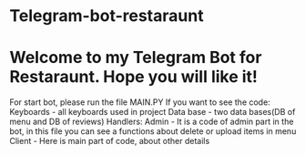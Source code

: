 # Telegram-bot-restaraunt
# Welcome to my Telegram Bot for Restaraunt. Hope you will like it!

For start bot, please run the file MAIN.PY
If you want to see the code:
Keyboards - all keyboards used in project
Data base - two data bases(DB of menu and DB of reviews)
Handlers:
Admin - It is a code of admin part in the bot, in this file you can see a 
functions about delete or upload items in menu
Client -  Here is main part of code, about other details
